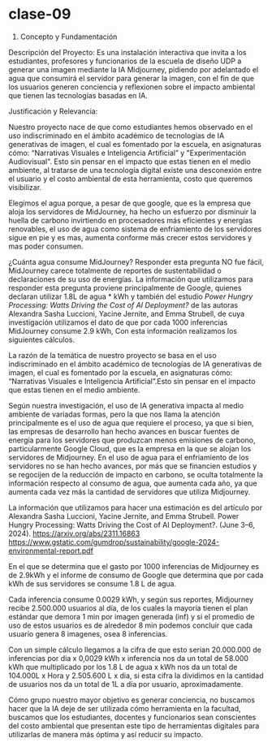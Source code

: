 # clase-09
1. Concepto y Fundamentación

Descripción del Proyecto: 
Es una instalación interactiva que invita a los estudiantes, profesores y funcionarios de la escuela de diseño UDP a generar una imagen mediante la IA Midjourney, pidiendo por adelantado el agua que consumirá el servidor para generar la imagen, con el fin de que los usuarios generen conciencia y reflexionen sobre el impacto ambiental que tienen las tecnologías basadas en IA.

Justificación y Relevancia:

Nuestro proyecto nace de que como estudiantes hemos observado en el uso indiscriminado en el ámbito académico de tecnologías de IA generativas de imagen, el cual es fomentado por la escuela, en asignaturas cómo: “Narrativas Visuales e Inteligencia Artificial” y "Experimentación Audiovisual". Esto sin pensar en el impacto que estas tienen en el medio ambiente, al tratarse de una tecnología digital existe una desconexión entre el usuario y el costo ambiental de esta herramienta, costo que queremos visibilizar.

Elegimos el agua porque, a pesar de que google, que es la empresa que aloja los servidores de MidJourney, ha hecho un esfuerzo por disminuir la huella de carbono invirtiendo en procesadores más eficientes y energías renovables, el uso de agua como sistema de enfriamiento de los servidores sigue en pie y es mas, aumenta conforme más crecer estos servidores y mas poder consumen.

¿Cuánta agua consume MidJourney? Responder esta pregunta NO fue fácil, MidJourney carece totalmente de reportes de sustentabilidad o declaraciones de su uso de energías. La información que utilizamos para responder esta pregunta proviene principalmente de Google, quienes declaran utilizar 1.8L de agua * kWh y también del estudio *Power Hungry Processing: Watts Driving the Cost of AI Deployment?* de las autoras Alexandra Sasha Luccioni, Yacine Jernite, and Emma Strubell, de cuya investigación utilizamos el dato de que por cada 1000 inferencias MidJourney consume 2.9 kWh, Con esta información realizamos los siguientes cálculos.



La razón de la temática de nuestro proyecto se basa en el uso indiscriminado en el ámbito académico de tecnologías de IA generativas de imagen, el cual es fomentado por la escuela, en asignaturas cómo: “Narrativas Visuales e Inteligencia Artificial”.Esto sin pensar en el impacto que estas tienen en el medio ambiente.

Según nuestra investigación, el uso de IA generativa impacta al medio ambiente de variadas formas, pero la que nos llama la atención principalmente es el uso de agua que requiere el proceso, ya que si bien, las empresas de desarrollo han hecho avances en buscar fuentes de energía para los servidores que produzcan menos emisiones de carbono, particularmente Google Cloud, que es la empresa en la que se alojan los servidores de Midjourney. En el uso de agua para el enfriamiento de los servidores no se han hecho avances, por más que se financien estudios y se regocijen de la reducción de impacto en carbono, se oculta totalmente la información respecto al consumo de agua, que aumenta cada año, ya que aumenta cada vez más la cantidad de servidores que utiliza Midjourney.

La información que utilizamos para hacer una estimación es del artículo por Alexandra Sasha Luccioni, Yacine Jernite, and Emma Strubell. Power Hungry Processing: Watts Driving the Cost of AI Deployment?. (June 3–6, 2024).
https://arxiv.org/abs/2311.16863
https://www.gstatic.com/gumdrop/sustainability/google-2024-environmental-report.pdf

En el que se determina que el gasto por 1000 inferencias de Midjourney es de 2.9kWh y el informe de consumo de Google que determina que por cada kWh de sus servidores se consume 1.8 L de agua.

Cada inferencia consume 0.0029 kWh, y según sus reportes, Midjourney recibe 2.500.000 usuarios al día, de los cuales la mayoría tienen el plan estándar que demora 1 min por imagen generada (inf) y si el promedio de uso de estos usuarios es de alrededor 8 min podemos concluir que cada usuario genera 8 imagenes, osea 8 inferencias.

Con un simple cálculo llegamos a la cifra de que esto serian 20.000.000 de inferencias por dia x 0,0029 kWh x inferencia nos da un total de 58.000 kWh que multiplicado por los 1.8 L  de agua x kWh nos da un total de 104.000L x Hora y 2.505.600 L x dia, si esta cifra la dividimos en la cantidad de usuarios nos da un total de 1L a día por usuario, aproximadamente.

Cómo grupo nuestro mayor objetivo es generar conciencia, no buscamos hacer que la IA deje de ser utilizada cómo herramienta en la facultad, buscamos que los estudiantes, docentes y funcionarios sean conscientes del costo ambiental que presentan este tipo de herramientas digitales para utilizarlas de manera más óptima y así reducir su impacto.

